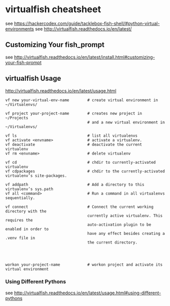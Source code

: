 # virtualfish cheatsheet

see <https://hackercodex.com/guide/tacklebox-fish-shell/#python-virtual-environments>
see <http://virtualfish.readthedocs.io/en/latest/>

## Customizing Your fish_prompt

see <http://virtualfish.readthedocs.io/en/latest/install.html#customizing-your-fish-prompt>


## virtualfish Usage
http://virtualfish.readthedocs.io/en/latest/usage.html

    vf new your-virtual-env-name        # create virtual environment in ~/Virtualenvs/
    
    vf project your-project-name        # creates new project in ~/Projects 
                                        # and a new virtual environment in ~/Virtualenvs/
                                        
    vf ls                               # list all virtualenvs
    vf activate <envname>               # activate a virtualenv.                                
    vf deactivate                       # deactivate the current virtualenv
    vf rm <envname>                     # delete virtualenv
    
    vf cd                               # chdir to currently-activated virtualenv
    vf cdpackages                       # chdir to the currently-activated virtualenv’s site-packages.
    
    vf addpath                          # Add a directory to this virtualenv’s sys.path
    vf all <command>                    # Run a command in all virtualenvs sequentially. 
    
    vf connect                          # Connect the current working directory with the 
                                        currently active virtualenv. This requires the 
                                        auto-activation plugin to be enabled in order to 
                                        have any effect besides creating a .venv file in 
                                        the current directory.



                                        
    workon your-project-name            # workon project and activate its virtual environment


### Using Different Pythons

see <http://virtualfish.readthedocs.io/en/latest/usage.html#using-different-pythons>




